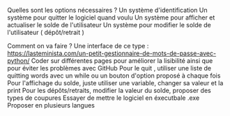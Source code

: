 Quelles sont les options nécessaires ?
    Un système d'identification
    Un système pour quitter le logiciel quand voulu
    Un système pour afficher et actualiser le solde de l'utilisateur
    Un système pour modifier le solde de l'utilisateur ( dépôt/retrait )

Comment on va faire ?
    Une interface de ce type : https://lasteminista.com/un-petit-gestionnaire-de-mots-de-passe-avec-python/
    Coder sur différentes pages pour améliorer la lisibilité ainsi que pour éviter les problèmes avec GitHub
    Pour le quit , utiliser une liste de quitting words avec un while ou un bouton d'option proposé à chaque fois
    Pour l'affichage du solde, juste utiliser une variable, changer sa valeur et la print
    Pour les dépôts/retraits, modifier la valeur du solde, proposer des types de coupures
    Essayer de mettre le logiciel en éxecutbale .exe
    Proposer en plusieurs langues